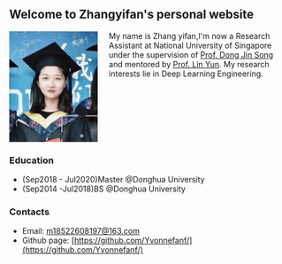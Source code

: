 ## Welcome to Zhangyifan's personal website

<div style="display: flex;"><img src="avatar.jpg" height="200"/>
  <div style="margin-left: 20px;">
    My name is Zhang yifan,I'm now a Research Assistant at National University of Singapore under the supervision of <a href="https://www.comp.nus.edu.sg/~dongjs/">Prof. Dong Jin Song</a> and mentored by <a href="http://linyun.info/index.html">Prof. Lin Yun</a>. My research interests lie in Deep Learning Engineering.</div>
</div>


<!-- ### Markdown


```markdown
Syntax highlighted code block

# Header 1
## Header 2
### Header 3

- Bulleted
- List

1. Numbered
2. List

**Bold** and _Italic_ and `Code` text

[Link](url) and ![Image](src)
```

For more details see [Basic writing and formatting syntax](https://docs.github.com/en/github/writing-on-github/getting-started-with-writing-and-formatting-on-github/basic-writing-and-formatting-syntax). -->


### Education
- (Sep2018 - Jul2020)Master @Donghua University
- (Sep2014 -Jul2018)BS @Donghua University

### Contacts 
- Email: m18522608197@163.com
- Github page: [https://github.com/Yvonnefanf/](https://github.com/Yvonnefanf/)
